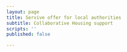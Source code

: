 ```yaml
---
layout: page
title: Servive offer for local authorities
subtitle: Collaborative Housing support
scripts: ''
published: false

---
```

